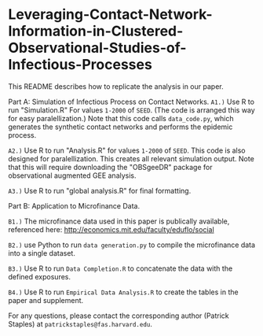 # Leveraging-Contact-Network-Information-in-Clustered-Observational-Studies-of-Infectious-Processes

This README describes how to replicate the analysis in our paper.

Part A: Simulation of Infectious Process on Contact Networks.
   `A1.)` Use R to run "Simulation.R" For values `1-2000` of `SEED`.  (The code is arranged this way for easy paralellization.)
        Note that this code calls `data_code.py`, which generates the synthetic contact networks and performs the epidemic process.
        
   `A2.)` Use R to run "Analysis.R" for  values `1-2000` of `SEED`.  This code is also designed for paralellization.  This creates all relevant simulation output.
        Note that this will require downloading the "OBSgeeDR" package for observational augmented GEE analysis.
        
   `A3.)` Use R to run "global analysis.R" for final formatting.

Part B: Application to Microfinance Data.

   `B1.)` The microfinance data used in this paper is publically available, referenced here:  http://economics.mit.edu/faculty/eduflo/social
   
   `B2.)` use Python to run `data generation.py` to compile the microfinance data into a single dataset.
   
   `B3.)` Use R to run `Data Completion.R` to concatenate the data with the defined exposures.
   
   `B4.)` Use R to run `Empirical Data Analysis.R` to create the tables in the paper and supplement.

For any questions, please contact the corresponding author (Patrick Staples) at `patrickstaples@fas.harvard.edu`.
